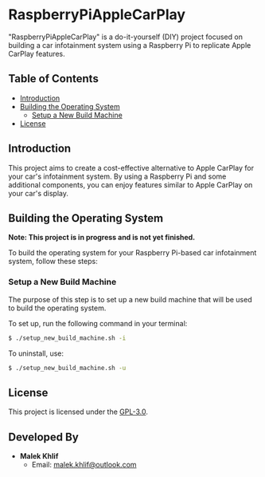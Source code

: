 # RaspberryPiAppleCarPlay

"RaspberryPiAppleCarPlay" is a do-it-yourself (DIY) project focused on building a car infotainment system using a Raspberry Pi to replicate Apple CarPlay features.

## Table of Contents

- [Introduction](#introduction)
- [Building the Operating System](#building-the-operating-system)
  - [Setup a New Build Machine](#setup-a-new-build-machine)
- [License](#license)

## Introduction

This project aims to create a cost-effective alternative to Apple CarPlay for your car's infotainment system. By using a Raspberry Pi and some additional components, you can enjoy features similar to Apple CarPlay on your car's display.

## Building the Operating System

**Note: This project is in progress and is not yet finished.**

To build the operating system for your Raspberry Pi-based car infotainment system, follow these steps:

### Setup a New Build Machine

The purpose of this step is to set up a new build machine that will be used to build the operating system.

To set up, run the following command in your terminal:
  
  ```bash
  $ ./setup_new_build_machine.sh -i
  ```

To uninstall, use:

  ```bash
  $ ./setup_new_build_machine.sh -u
  ```

## License

This project is licensed under the [GPL-3.0](LICENSE).

## Developed By

- **Malek Khlif**
  - Email: malek.khlif@outlook.com
